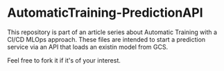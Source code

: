 # AutomaticTraining-PredictionAPI

This repository is part of an article series about Automatic Training with a CI/CD MLOps approach. These files are intended to start a prediction service via an API that loads an existin model from GCS.

Feel free to fork it if it's of your interest.
